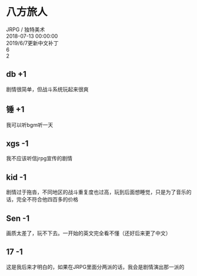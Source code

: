 



# 八方旅人
  
JRPG / 独特美术  
2018-07-13 00:00:00  
2019/6/7更新中文补丁  
6  
2
## db +1


剧情很简单，但战斗系统玩起来很爽
## 锤 +1


我可以听bgm听一天
## xgs -1


我不应该听信jrpg宣传的剧情
## kid -1


剧情过于拖沓，不同地区的战斗重复度也过高，玩到后面想睡觉，只是为了音乐的话，完全不符合他四百多的价格
## Sen -1


画质太差了，玩不下去。一开始的英文完全看不懂（还好后来更了中文）
## 17 -1


这是我后来才明白的，如果在JRPG里面分两派的话，我会是剧情演出那一派的